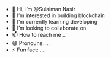 - 👋 Hi, I’m @Sulaiman Nasir
- 👀 I’m interested in building blockchain 
- 🌱 I’m currently learning developing 
- 💞️ I’m looking to collaborate on 
- 📫 How to reach me ...
- 😄 Pronouns: ...
- ⚡ Fun fact: ...

<!---
sulaimannasirr/sulaimannasirr is a ✨ special ✨ repository because its `README.md` (this file) appears on your GitHub profile.
You can click the Preview link to take a look at your changes.
--->
